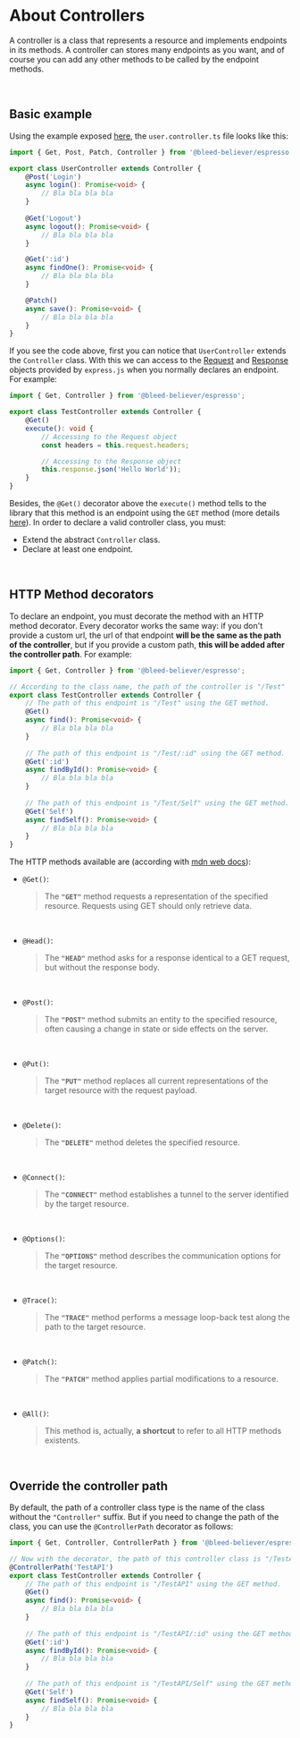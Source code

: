 # About Controllers

A controller is a class that represents a resource and implements endpoints in its methods. A controller can stores many endpoints as you want, and of course you can add any other methods to be called by the endpoint methods.

<br />

## Basic example

Using the example exposed [here](/docs/espresso/getting-started.md#folder-structure), the `user.controller.ts` file looks like this:
```ts
import { Get, Post, Patch, Controller } from '@bleed-believer/espresso';

export class UserController extends Controller {
    @Post('Login')
    async login(): Promise<void> {
        // Bla bla bla bla
    }
    
    @Get('Logout')
    async logout(): Promise<void> {
        // Bla bla bla bla
    }

    @Get(':id')
    async findOne(): Promise<void> {
        // Bla bla bla bla
    }

    @Patch()
    async save(): Promise<void> {
        // Bla bla bla bla
    }
}
```

If you see the code above, first you can notice that `UserController` extends the `Controller` class. With this we can access to the [Request](https://expressjs.com/es/4x/api.html#req) and [Response](https://expressjs.com/es/4x/api.html#res) objects provided by `express.js` when you normally declares an endpoint. For example:

```ts
import { Get, Controller } from '@bleed-believer/espresso';

export class TestController extends Controller {
    @Get()
    execute(): void {
        // Accessing to the Request object
        const headers = this.request.headers;

        // Accessing to the Response object
        this.response.json('Hello World'));
    }
}
```

Besides, the `@Get()` decorator above the `execute()` method tells to the library that this method is an endpoint using the `GET` method (more details [here](#http-method-decorators)). In order to declare a valid controller class, you must:
- Extend the abstract `Controller` class.
- Declare at least one endpoint.

<br />

## HTTP Method decorators

To declare an endpoint, you must decorate the method with an HTTP method decorator. Every decorator works the same way: if you don't provide a custom url, the url of that endpoint __will be the same as the path of the controller__, but if you provide a custom path, __this will be added after the controller path__. For example:

```ts
import { Get, Controller } from '@bleed-believer/espresso';

// According to the class name, the path of the controller is "/Test"
export class TestController extends Controller {
    // The path of this endpoint is "/Test" using the GET method.
    @Get()
    async find(): Promise<void> {
        // Bla bla bla bla
    }
    
    // The path of this endpoint is "/Test/:id" using the GET method.
    @Get(':id')
    async findById(): Promise<void> {
        // Bla bla bla bla
    }
    
    // The path of this endpoint is "/Test/Self" using the GET method.
    @Get('Self')
    async findSelf(): Promise<void> {
        // Bla bla bla bla
    }
}
```

The HTTP methods available are (according with [mdn web docs](https://developer.mozilla.org/en-US/docs/Web/HTTP/Methods)):

- `@Get()`:
    > The __`"GET"`__ method requests a representation of the specified resource. Requests using GET should only retrieve data.

    <br />

- `@Head()`:
    > The __`"HEAD"`__ method asks for a response identical to a GET request, but without the response body.

    <br />

- `@Post()`:
    > The __`"POST"`__ method submits an entity to the specified resource, often causing a change in state or side effects on the server.

    <br />

- `@Put()`:
    > The __`"PUT"`__ method replaces all current representations of the target resource with the request payload.

    <br />

- `@Delete()`:
    > The __`"DELETE"`__ method deletes the specified resource.

    <br />

- `@Connect()`:
    > The __`"CONNECT"`__ method establishes a tunnel to the server identified by the target resource.

    <br />

- `@Options()`:
    > The __`"OPTIONS"`__ method describes the communication options for the target resource.

    <br />

- `@Trace()`:
    > The __`"TRACE"`__ method performs a message loop-back test along the path to the target resource.

    <br />

- `@Patch()`:
    > The __`"PATCH"`__ method applies partial modifications to a resource.

    <br />

- `@All()`:
    > This method is, actually, __a shortcut__ to refer to all HTTP methods existents.

<br />

## Override the controller path

By default, the path of a controller class type is the name of the class without the `"Controller"` suffix. But if you need to change the path of the class, you can use the `@ControllerPath` decorator as follows:

```ts
import { Get, Controller, ControllerPath } from '@bleed-believer/espresso';

// Now with the decorator, the path of this controller class is "/TestAPI"
@ControllerPath('TestAPI')
export class TestController extends Controller {
    // The path of this endpoint is "/TestAPI" using the GET method.
    @Get()
    async find(): Promise<void> {
        // Bla bla bla bla
    }
    
    // The path of this endpoint is "/TestAPI/:id" using the GET method.
    @Get(':id')
    async findById(): Promise<void> {
        // Bla bla bla bla
    }
    
    // The path of this endpoint is "/TestAPI/Self" using the GET method.
    @Get('Self')
    async findSelf(): Promise<void> {
        // Bla bla bla bla
    }
}
```